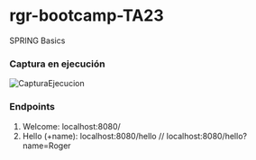 # rgr-bootcamp-TA23
SPRING Basics

### Captura en ejecución

![CapturaEjecucion](https://user-images.githubusercontent.com/49531890/231429718-79c0ae79-8d2c-457d-bf60-b3cd492ca148.PNG)

### Endpoints
1. Welcome: localhost:8080/
2. Hello (+name): localhost:8080/hello // localhost:8080/hello?name=Roger
